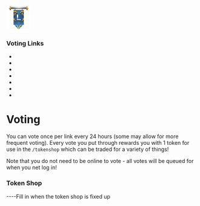 ![ribbon](L-ribbon.png) 

### Voting Links

- 
- 
- 
- 
- 
- 
- 

# Voting

You can vote once per link every 24 hours (some may allow for more frequent voting). Every vote you put through rewards you with 1 token for use in the `/tokenshop` which can be traded for a variety of things!

Note that you do not need to be online to vote - all votes will be queued for when you net log in!


### Token Shop

----Fill in when the token shop is fixed up
